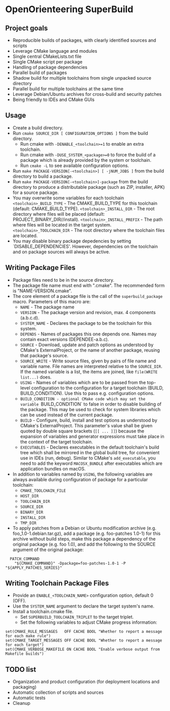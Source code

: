 # OpenOrienteering SuperBuild

## Project goals

- Reproducible builds of packages, with clearly identified sources and scripts
- Leverage CMake language and modules
- Single central CMakeLists.txt file
- Single CMake script per package
- Handling of package dependencies
- Parallel build of packages
- Shadow build for multiple toolchains from single unpacked source directory
- Parallel build for multiple toolchains at the same time
- Leverage Debian/Ubuntu archives for cross-build and security patches
- Being friendly to IDEs and CMake GUIs


## Usage

- Create a build directory.
- Run `cmake SOURCE_DIR [ CONFIGURATION_OPTIONS ]` from the build directory.
  - Run cmake with `-DENABLE_<toolchain>=1` to enable an extra toolchain.
  - Run cmake with `-DUSE_SYSTEM_<package>=0` to force the build of a package
    which is already provided by the system or toolchain.
  - Run `cmake -L` to see available configuration options.
- Run `make PACKAGE-VERSION[-<toolchain>] [ -jNUM_JOBS ]` from the build
  directory to build a package.
- Run `make PACKAGE-VERSION[-<toolchain>]-package` from the build directory to
  produce a distributable package (such as ZIP, installer, APK) for a source
  package.
- You may overwrite some variables for each toolchain
  `<toolchain>_BUILD_TYPE`      - The CMAKE_BUILD_TYPE for this toolchain
                                  (default: CMAKE_BUILD_TYPE).
  `<toolchain>_INSTALL_DIR`     - The root directory where files will be placed
                                  (default: PROJECT_BINARY_DIR/<toolchain>/install).
  `<toolchain>_INSTALL_PREFIX`  - The path where files will be located in the target system.
  `<toolchain>_TOOLCHAIN_DIR`   - The root directory where the toolchain files are located.
- You may disable binary package depedencies by setting `DISABLE_DEPENDENCIES'.
  However, dependencies on the toolchain and on package sources will always be active.


## Writing Package Files

- Package files need to be in the source directory.
- The package file name must end with ".cmake".
  The recommended form is "NAME-VERSION.cmake".
- The core element of a package file is the call of the `superbuild_package` macro.
  Parameters of this macro are:
  - `NAME`           - The package name
  - `VERSION`        - The package version and revision, max. 4 components (a.b.c.d).
  - `SYSTEM_NAME`    - Declares the package to be the toolchain for this system.
  - `DEPENDS`        - Names of packages this one depends one.
                       Names may contain exact versions (DEPENDEE-a.b.c).
  - `SOURCE`         - Download, update and patch options as understood by
                       CMake's ExternalProject, or the name of another package,
                       reusing that package's source.
  - `SOURCE_WRITE`   - Write source files, given by pairs of file name and variable name.
                       File names are interpreted relative to the `SOURCE_DIR`.
                       If the named variable is a list, the items are joined,
                       like `file(WRITE list...)` does.
  - `USING`          - Names of variables which are to be passed from the top-level
                       configuration to the configuration for a target toolchain (BUILD,
                       BUILD_CONDITION). Use this to pass e.g. configuration options.
  - `BUILD_CONDITION - optional CMake code which may set the variable `BUILD_CONDITION`
                       to false in order to disable building of the package.
                       This may be used to check for system libraries which can
                       be used instead of the current package.
  - `BUILD`          - Configure, build, install and test options as understood
                       by CMake's ExternalProject. This parameter's value shall
                       be given quoted by double square brackets (`[[ ... ]]`)
                       because the expansion of variables and generator expressions
                       must take place in the context of the target toolchain.
  - `EXECUTABLES`    - Declares executables in the default toolchain's build tree
                       which shall be mirrored in the global build tree, for
                       convenient use in IDEs (run, debug).
                       Similar to CMake's `add_executable`, you need to add the
                       keyword `MACOSX_BUNDLE` after executables which are
                       application bundles on macOS.
- In addition to variables named by `USING`, the following variables are always
  available during configuration of package for a particular toolchain:
  - `CMAKE_TOOLCHAIN_FILE`
  - `HOST_DIR`
  - `TOOLCHAIN_DIR`
  - `SOURCE_DIR`
  - `BINARY_DIR`
  - `INSTALL_DIR`
  - `TMP_DIR`
- To apply patches from a Debian or Ubuntu modification archive
  (e.g. foo_1.0-1.debian.tar.gz), add a package (e.g. foo-patches 1.0-1) for
  this archive without build steps, make this package a dependency of the
  original package (e.g. foo 1.0), and add the following to the SOURCE argument
  of the original package:
  
~~~
  PATCH_COMMAND
    "${CMAKE_COMMAND}" -Dpackage=foo-patches-1.0-1 -P "${APPLY_PATCHES_SERIES}"
~~~


## Writing Toolchain Package Files

- Provide an `ENABLE_<TOOLCHAIN_NAME>` configuration option, default 0 (OFF).
- Use the `SYSTEM_NAME` argument to declare the target system's name.
- Install a toolchain.cmake file.
  - Set `SUPERBUILD_TOOLCHAIN_TRIPLET` to the target triplet.
  - Set the following variables to adjust CMake progress information:
  
~~~
set(CMAKE_RULE_MESSAGES   OFF CACHE BOOL "Whether to report a message for each make rule")
set(CMAKE_TARGET_MESSAGES OFF CACHE BOOL "Whether to report a message for each target")
set(CMAKE_VERBOSE_MAKEFILE ON CACHE BOOL "Enable verbose output from Makefile builds")
~~~


## TODO list

- Organization and product configuration (for deployment locations and packaging)
- Automatic collection of scripts and sources
- Automatic tests
- Cleanup

